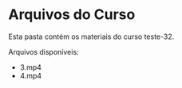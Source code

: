 # Arquivos do Curso

Esta pasta contém os materiais do curso teste-32.

Arquivos disponíveis:
- 3.mp4
- 4.mp4